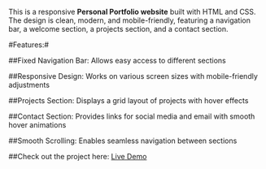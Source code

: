 This is a responsive **Personal Portfolio website** built with HTML and CSS.
The design is clean, modern, and mobile-friendly, featuring a navigation bar, 
a welcome section, a projects section, and a contact section.

#Features:#

##Fixed Navigation Bar: Allows easy access to different sections

##Responsive Design: Works on various screen sizes with mobile-friendly adjustments

##Projects Section: Displays a grid layout of projects with hover effects

##Contact Section: Provides links for social media and email with smooth hover animations

##Smooth Scrolling: Enables seamless navigation between sections

##Check out the project here: [Live Demo](https://estherlein.github.io/Personal-Portfolio-Webpage/)
